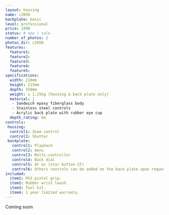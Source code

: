 ```yaml
---
layout: housing
name: c2050
backplate: basic
level: professional
price: 1890
status: # new | sale
number_of_photos: 2
photos_dir: c2050
features:
  feature1:
  feature2:
  feature3:
  feature4:
  feature5:
specifications:
  width: 210mm
  height: 215mm
  depth: 150mm
  weight: ± 1.25kg (housing & back plate only)
  material: |
   - Sandwich epoxy fiberglass body
   - Stainless steel controls
   - Acrylic back plate with rubber eye cup
  depth_rating: 6m
controls:
 housing:
  control1: Zoom control
  control2: Shutter
 backplate:
   control1: Playback
   control2: menu
   control3: Multi-controller
   control4: Back dial
   control5: AF on (star button CF)
   control6: Others controls can be added on the back plate upon request. Additional cost, ask for prices.
included:
  item1: PG3 pistol grip.
  item2: Rubber wrist leash.
  item3: Tool kit.
  item4: 1 year limited warranty.
---
```

Coming soon
